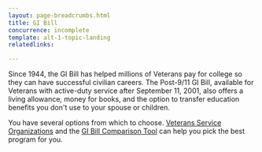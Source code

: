 ```yaml
---
layout: page-breadcrumbs.html
title: GI Bill
concurrence: incomplete
template: alt-1-topic-landing
relatedlinks:

---
```


<div class="va-introtext">

Since 1944, the GI Bill has helped millions of Veterans pay for college so they can have successful civilian careers. The Post-9/11 GI Bill, available for Veterans with active-duty service after September 11, 2001, also offers a living allowance, money for books, and the option to transfer education benefits you don't use to your spouse or children.

You have several options from which to choose. [Veterans Service Organizations](http://www.va.gov/vso/) and the [GI Bill Comparison Tool](/gi-bill-comparison-tool/) can help you pick the best program for you.

</div>


